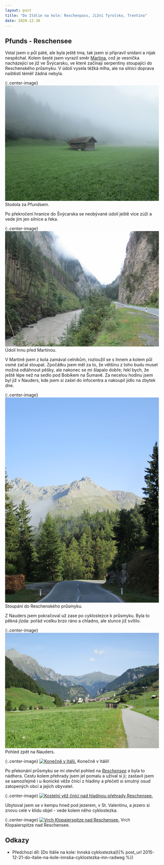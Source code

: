 ```yaml
---
layout: post
title: "Do Itálie na kole: Reschenpass, Jižní Tyrolsko, Trentino"
date: 2020-12-30
---
```


## Pfunds - Reschensee

Vstal jsem o půl páté, ale byla ještě tma, tak jsem si připravil snídani a nijak
nespěchal. Kolem šesté jsem vyrazil směr [Martina](https://en.wikipedia.org/wiki/Martina,_Switzerland), 
což je vesnička nacházející se
již ve Švýcarsku, ve které začínají serpentiny stoupající do Reschenského
průsmyku. V údolí vysela těžká mlha, ale na silnici doprava naštěstí téměř
žádná nebyla. 

{:.center-image}
[![Stodola za Pfundsem](/images/2020/12/pfunds_stodola_thumbnail.JPG)](/images/2020/12/pfunds_stodola.JPG)
Stodola za Pfundsem.

Po překročení hranice do Švýcarska se neobývané údolí ještě více zúží a vede jím jen
silnice a řeka. 

{:.center-image}
[![Údolí Innu před Martinou](/images/2020/12/udoli_martina_thumbnail.JPG)](/images/2020/12/udoli_martina.JPG)
Údolí Innu před Martinou.

V Martině jsem z kola zamával celníkům, rozloužil se s Innem a kolem půl osmé začal
stoupat. Zpočátku jsem měl za to, že většinu z toho budu muset možná odtáhnout
pěšky, ale nakonec se mi šlapalo dobře; řekl bych, že ještě lépe než na sedlo
pod Bobíkem na Šumavě. Za necelou hodinu jsem byl již v Nauders, kde jsem si
zašel do infocentra a nakoupil jídlo na zbytek dne. 

{:.center-image}
[![Stoupání do Reschenského průsmyku.](/images/2020/12/stoupani_reschenpass_thumbnail.JPG)](/images/2020/12/stoupani_reschenpass.JPG)
Stoupání do Reschenského průsmyku.

Z Nauders jsem pokračoval už zase po cyklostezce k průsmyku.
Byla to pěkná jízda: pořád vcelku brzo ráno a chladno, ale slunce již svítilo.

{:.center-image}
[![Pohled zpět na Nauders.](/images/2020/12/cesta_od_nauders_thumbnail.JPG)](/images/2020/12/cesta_od_nauders.JPG)
Pohled zpět na Nauders.


{:.center-image}
[![Konečně v
Itálii.](/images/2020/12/italia_thumbnail.JPG)](/images/2020/12/italia.JPG)
Konečně v Itálii!

Po překonání průsmyku se mi otevřel pohled na
[_Reschensee_](https://cs.wikipedia.org/wiki/Reschensee) a byla to nádhera.
Cestu kolem přehrady jsem jel pomalu a užíval si ji; zastavil jsem se samozřejmě
i u ikonické věže čnící z hladiny a přečetl si smutný osud zatopených obcí a
jejich obyvatel.

{:.center-image}
[![Kostelní věž čnící nad hladinou přehrady
Reschensee.](/images/2020/12/reschensee_kostelni_vez.JPG)](/images/2020/12/reschensee_kostelni_vez.JPG)

Ubytoval jsem se v kempu hned pod jezerem, v St. Valentinu, a jezero si znovu
celé v klidu objel - vede kolem něho cyklostezka.

{:.center-image}
[![Vrch Klopaierspitze nad
Reschensee.](/images/2020/12/klopaierspitze_thumbnail.JPG)](/images/2020/12/klopaierspitze.JPG)
Vrch Klopaierspitze nad Reschensee.

## Odkazy

- Předchozí díl: [Do Itálie na kole: Innská cyklostezka]({% post_url
  2015-12-21-do-italie-na-kole-innska-cyklostezka-inn-radweg %})
